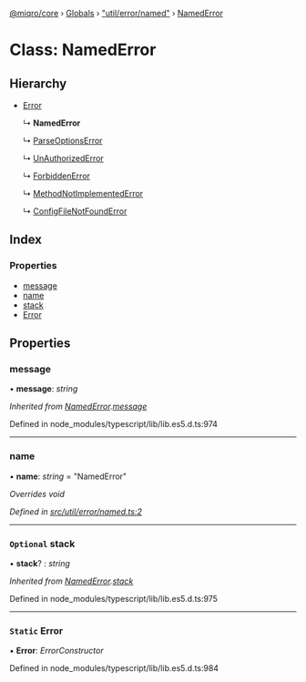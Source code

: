 [@miqro/core](../README.md) › [Globals](../globals.md) › ["util/error/named"](../modules/_util_error_named_.md) › [NamedError](_util_error_named_.namederror.md)

# Class: NamedError

## Hierarchy

* [Error](_util_error_named_.namederror.md#static-error)

  ↳ **NamedError**

  ↳ [ParseOptionsError](_util_error_parsererror_.parseoptionserror.md)

  ↳ [UnAuthorizedError](_util_error_unauthorizederror_.unauthorizederror.md)

  ↳ [ForbiddenError](_util_error_forbiddenerror_.forbiddenerror.md)

  ↳ [MethodNotImplementedError](_util_error_notimplemented_.methodnotimplementederror.md)

  ↳ [ConfigFileNotFoundError](_util_error_configfilenotfound_.configfilenotfounderror.md)

## Index

### Properties

* [message](_util_error_named_.namederror.md#message)
* [name](_util_error_named_.namederror.md#name)
* [stack](_util_error_named_.namederror.md#optional-stack)
* [Error](_util_error_named_.namederror.md#static-error)

## Properties

###  message

• **message**: *string*

*Inherited from [NamedError](_util_error_named_.namederror.md).[message](_util_error_named_.namederror.md#message)*

Defined in node_modules/typescript/lib/lib.es5.d.ts:974

___

###  name

• **name**: *string* = "NamedError"

*Overrides void*

*Defined in [src/util/error/named.ts:2](https://github.com/claukers/miqro-core/blob/b302c87/src/util/error/named.ts#L2)*

___

### `Optional` stack

• **stack**? : *string*

*Inherited from [NamedError](_util_error_named_.namederror.md).[stack](_util_error_named_.namederror.md#optional-stack)*

Defined in node_modules/typescript/lib/lib.es5.d.ts:975

___

### `Static` Error

▪ **Error**: *ErrorConstructor*

Defined in node_modules/typescript/lib/lib.es5.d.ts:984
